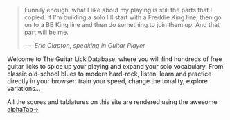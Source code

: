 
> Funnily enough, what I like about my playing is still the parts that I copied.
> If I'm building a solo I'll start with a Freddie King line, then go on to a BB
> King line and then do something to join them up. And that part will be me.
>
> --- <cite>Eric Clapton, speaking in _Guitar Player_</cite>

Welcome to The Guitar Lick Database, where you will find hundreds of free guitar
licks to  spice up your  playing and expand  your solo vocabulary.  From classic
old-school blues  to modern  hard-rock, listen, learn  and practice  directly in
your browser: train your speed, change the tonality, explore variations...

All  the scores  and tablatures  on  this site  are rendered  using the  awesome
[alphaTab->](https://www.alphatab.net)
